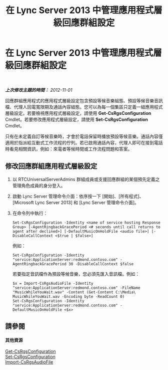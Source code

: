 ﻿---
title: 在 Lync Server 2013 中管理應用程式層級回應群組設定
TOCTitle: 在 Lync Server 2013 中管理應用程式層級回應群組設定
ms:assetid: aab749a1-fa2d-4ce8-a6c6-ebcfa37ce02a
ms:mtpsurl: https://technet.microsoft.com/zh-tw/library/JJ721843(v=OCS.15)
ms:contentKeyID: 49890253
ms.date: 08/10/2015
mtps_version: v=OCS.15
ms.translationtype: HT
---

# 在 Lync Server 2013 中管理應用程式層級回應群組設定

 

_**上次修改主題的時間：** 2012-11-01_

回應群組應用程式的應用程式層級設定包含預設等候音樂組態、預設等候音樂音訊檔、代理人回電寬限期及通話內容組態。您可以為每一個集區只定義一組應用程式層級設定。若要檢視應用程式層級設定，請使用 **Get-CsRgsConfiguration** Cmdlet。若要修改應用程式層級設定，請使用 **Set-CsRgsConfiguration** Cmdlet。

只有在未定義自訂等候音樂時，才會於電話保留時播放預設等候音樂。通話內容僅適用於指派給互動式工作流程的佇列。若已啟用通話內容，代理人即可在接到電話時看見相關資訊，例如：來電者等候時間或工作流程問題和答案。

## 修改回應群組應用程式層級設定

1.  以 RTCUniversalServerAdmins 群組成員或支援回應群組的某個預先定義之管理角色成員的身分登入。

2.  啟動 Lync Server 管理命令介面：依序按一下 \[開始\]、\[所有程式\]、\[Microsoft Lync Server 2013\] 和 \[Lync Server 管理命令介面\]。

3.  在命令列中執行：
    
        Set-CsRgsConfiguration -Identity <name of service hosting Response Group> [-AgentRingbackGracePeriod <# seconds until call returns to agent after declined>] [-DefaultMusicOnHoldFile <audio file>] [-DisableCallContext <$true | $false>]
    
    例如：
    
        Set-CsRgsConfiguration -Identity "service:ApplicationServer:redmond.contoso.com" -AgentRingbackGracePeriod 30 -DisableCallContext $false
    
    若要指定音訊檔作為預設等候音樂，您必須先匯入音訊檔。例如：
    
        $x = Import-CsRgsAudioFile -Identity "service:ApplicationServer:redmond.contoso.com" -FileName "MusicWhileYouWait.wav" -Content (Get-Content C:\Media\ MusicWhileYouWait.wav -Encoding byte -ReadCount 0)
        Set-CsRgsConfiguration -Identity "service:ApplicationServer:redmond.contoso.com" -DefaultMusicOnHoldFile <$x>

## 請參閱

#### 其他資源

[Get-CsRgsConfiguration](get-csrgsconfiguration.md)  
[Set-CsRgsConfiguration](set-csrgsconfiguration.md)  
[Import-CsRgsAudioFile](import-csrgsaudiofile.md)

